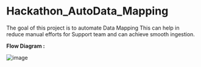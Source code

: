 # Hackathon_AutoData_Mapping
The goal of this project is to automate Data Mapping This can help in reduce manual efforts for Support team and can achieve smooth ingestion.

**Flow Diagram :**

![image](https://github.com/anantha199456/Hackathon_AutoData_Mapping/assets/35069575/af4928a6-9225-4169-abd3-2081ca870884)
